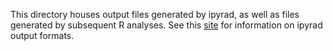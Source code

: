 This directory houses output files generated by ipyrad, as well as files generated by subsequent R analyses. See this [site](http://ipyrad.readthedocs.io/output_formats.html#full-output-formats) for information on ipyrad output formats.
